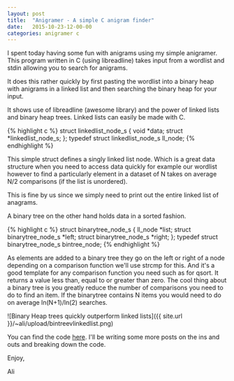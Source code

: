 ```yaml
---
layout: post
title:  "Anigramer - A simple C anigram finder"
date:   2015-10-23-12-00-00
categories: anigramer c
---
```


I spent today having some fun with anigrams using my simple anigramer. This program written in C (using libreadline) takes input from a wordlist and stdin allowing you to search for anigrams.

It does this rather quickly by first pasting the wordlist into a binary heap with anigrams in a linked list and then searching the binary heap for your input.

It shows use of libreadline (awesome library) and the power of linked lists and binary heap trees. Linked lists can easily be made with C.

{% highlight c %}
struct linkedlist_node_s {
       void *data;
       struct *linkedlist_node_s;
};
typedef struct linkedlist_node_s ll_node;
{% endhighlight %}

This simple struct defines a singly linked list node. Which is a great data structure when you need to access data quickly for example our wordlist however to find a particularly element in a dataset of N takes on average N/2 comparisons (if the list is unordered).

This is fine by us since we simply need to print out the entire linked list of anagrams.

A binary tree on the other hand holds data in a sorted fashion.

{% highlight c %}
struct binarytree_node_s {
       ll_node *list;
       struct binarytree_node_s *left;
       struct binarytree_node_s *right;
};
typedef struct binarytree_node_s bintree_node;
{% endhighlight %}

As elements are added to a binary tree they go on the left or right of a node depending on a comparison function we'll use strcmp for this. And it's a good template for any comparison function you need such as for qsort. It returns a value less than, equal to or greater than zero.
The cool thing about a binary tree is you greatly reduce the number of comparisons you need to do to find an item. If the binarytree contains N items you would need to do on average ln(N+1)/ln(2) searches.

![Binary Heap trees quickly outperform linked lists]({{ site.url }}/~ali/upload/bintreevlinkedlist.png)

You can find the code [here](https://github.com/wolfmankurd/anigramer). I'll be writing some more posts on the ins and outs and breaking down the code.

Enjoy,

Ali
